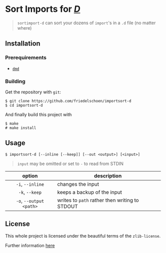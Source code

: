# Sort Imports for [*D*](https://dlang.org/)

> `sortimport-d` can sort your dozens of `import`'s in a `.d` file (no matter where)

## Installation

### Prerequirements

- [`dmd`](https://dlang.org/)

### Building

Get the repository with `git`:
```
$ git clone https://github.com/friedelschoen/importsort-d
$ cd importsort-d
```

And finally build this project with
```
$ make
# make install
```

## Usage

```
$ importsort-d [--inline [--keep]] [--out <output>] [<input>]
```

> `input` may be omitted or set to `-` to read from STDIN

| option                  | description                                    |
|:-----------------------:| ---------------------------------------------- |
| `-i`, `--inline`        | changes the input                              |
| `-k`, `--keep`          | keeps a backup of the input                    |
| `-o`, `--output <path>` | writes to `path` rather then writing to STDOUT |


## License

This whole project is licensed under the beautiful terms of the `zlib-license`.

Further information [here](LICENSE)